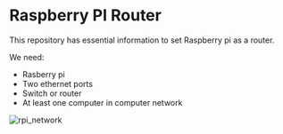 # Raspberry PI Router
This repository has essential information to set Raspberry pi as a router.

We need:
* Rasberry pi
* Two ethernet ports
* Switch or router
* At least one computer in computer network

![rpi_network](https://user-images.githubusercontent.com/92365329/140471482-a4a105ec-bb71-427e-8319-4f610117c9cf.png)
